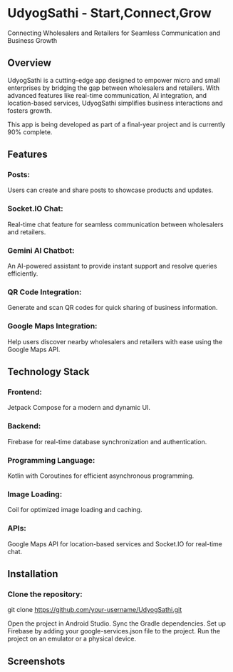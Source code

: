 # UdyogSathi - Start,Connect,Grow
Connecting Wholesalers and Retailers for Seamless Communication and Business Growth

## Overview
UdyogSathi is a cutting-edge app designed to empower micro and small enterprises by bridging the gap between wholesalers and retailers. With advanced features like real-time communication, AI integration, and location-based services, UdyogSathi simplifies business interactions and fosters growth.

This app is being developed as part of a final-year project and is currently 90% complete.

## Features
### Posts:
Users can create and share posts to showcase products and updates.
### Socket.IO Chat:
Real-time chat feature for seamless communication between wholesalers and retailers.
### Gemini AI Chatbot:
An AI-powered assistant to provide instant support and resolve queries efficiently.
### QR Code Integration:
Generate and scan QR codes for quick sharing of business information.
### Google Maps Integration:
Help users discover nearby wholesalers and retailers with ease using the Google Maps API.

## Technology Stack
### Frontend: 
Jetpack Compose for a modern and dynamic UI.
### Backend: 
Firebase for real-time database synchronization and authentication.
### Programming Language: 
Kotlin with Coroutines for efficient asynchronous programming.
### Image Loading: 
Coil for optimized image loading and caching.
### APIs: 
Google Maps API for location-based services and Socket.IO for real-time chat.

## Installation
### Clone the repository:
git clone https://github.com/your-username/UdyogSathi.git

Open the project in Android Studio.
Sync the Gradle dependencies.
Set up Firebase by adding your google-services.json file to the project.
Run the project on an emulator or a physical device.

## Screenshots
